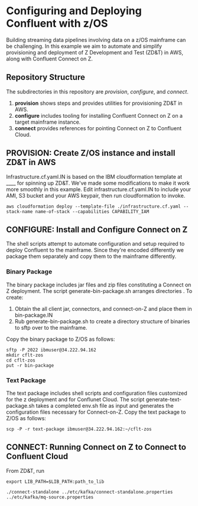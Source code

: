 # Configuring and Deploying Confluent with z/OS

Building streaming data pipelines involving data on a z/OS mainframe can be challenging. In this example we aim to automate and simplify provisioning and deployment of Z Development and Test (ZD&T) in AWS, along with Confluent Connect on Z.

## Repository Structure

The subdirectories in this repository are *provision*, *configure*, and *connect*. 
1. **provision** shows steps and provides utilities for provisioning ZD&T in AWS. 
1. **configure** includes tooling for installing Confluent Connect on Z on a target mainframe instance.
1. **connect** provides references for pointing Connect on Z to Confluent Cloud.

## PROVISION: Create Z/OS instance and install ZD&T in AWS
Infrastructure.cf.yaml.IN is based on the IBM cloudformation template at ____ for spinning up ZD&T. We've made some modifications to make it work more smoothly in this example. Edit infrastructure.cf.yaml.IN to include your AMI, S3 bucket and your AWS keypair, then run cloudformation to invoke.

    aws cloudformation deploy --template-file ./infrastructure.cf.yaml --stack-name name-of-stack --capabilities CAPABILITY_IAM

## CONFIGURE: Install and Configure Connect on Z

The shell scripts attempt to automate configuration and setup required to deploy Confluent to the mainframe. Since they're encoded differently we package them separately and copy them to the mainframe differently. 

### Binary Package

The binary package includes jar files and zip files constituting a Connect on Z deployment. The script generate-bin-package.sh arranges directories . To create:

1. Obtain the all client jar, connectors, and connect-on-Z and place them in bin-package.IN
1. Rub generate-bin-package.sh to create a directory structure of binaries to sftp over to the mainframe.

Copy the binary package to Z/OS as follows:

    sftp -P 2022 ibmuser@34.222.94.162
    mkdir cflt-zos
    cd cflt-zos
    put -r bin-package

### Text Package

The text package includes shell scripts and configuration files customized for the z deployment and for Conflunet Cloud. The script generate-text-package.sh takes a completed env.sh file as input and generates the configuration files necessary for Connect-on-Z. Copy the text package to Z/OS as follows:

    scp -P -r text-package ibmuser@34.222.94.162:~/cflt-zos

## CONNECT: Running Connect on Z to Connect to Confluent Cloud

From ZD&T, run 

    export LIB_PATH=$LIB_PATH:path_to_lib
    
    ./connect-standalone ../etc/kafka/connect-standalone.properties ../etc/kafka/mq-source.properties

